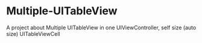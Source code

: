 # Multiple-UITableView
A project about Multiple UITableView in one UIViewController, self size (auto size) UITableViewCell
